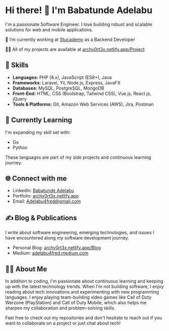 
# Hi there! 👋 I'm Babatunde Adelabu

I'm a passionate Software Engineer. I love building robust and scalable solutions for web and mobile applications.

🏢   I’m currently working at [Stucademy](https://stucademy.com/) as a Backend Developer

👨‍💻  All of my projects are available at [archv0rt3x.netlify.app/Project](https://archv0rt3x.netlify.app/project)


## 🚀 Skills

- **Languages:** PHP (8.x), JavaScript (ES6+), Java
- **Frameworks:** Laravel, Yii, Node.js, Express, JavaFX
- **Databases:** MySQL, PostgreSQL, MongoDB
- **Front-End:** HTML, CSS (Bootstrap, Tailwind CSS), Vue.js, React.js, jQuery
- **Tools & Platforms:** Git, Amazon Web Services (AWS), Jira, Postman

## 🌱 Currently Learning

I'm expanding my skill set with:
- Go
- Python

These languages are part of my side projects and continuous learning journey.

## 🌐 Connect with me


- LinkedIn: [Babatunde Adelabu](https://linkedin.com/in/babatunde-adelabu-26891273/)
- Portfolio: [archv0rt3x.netlify.app](https://archv0rt3x.netlify.app)
- Email: Adelabu4fred@gmail.com

## ✍️ Blog & Publications
I write about software engineering, emerging technologies, and issues I have encountered along my software development journey.

- Personal Blog: [archv0rt3x.netlify.app/Blog](https://archv0rt3x.netlify.app/Blog)
- Medium: [adelabu4fred.medium.com](https://adelabu4fred.medium.com/)

## 👨‍💻 About Me

In addition to coding, I'm passionate about continuous learning and keeping up with the latest technology trends. When I'm not building software, I enjoy reading about tech innovations and experimenting with new programming languages. I enjoy playing team-building video games like Call of Duty Warzone (PlayStation) and Call of Duty Mobile, which also helps me sharpen my collaboration and problem-solving skills.


Feel free to check out my repositories and don't hesitate to reach out if you want to collaborate on a project or just chat about tech!
